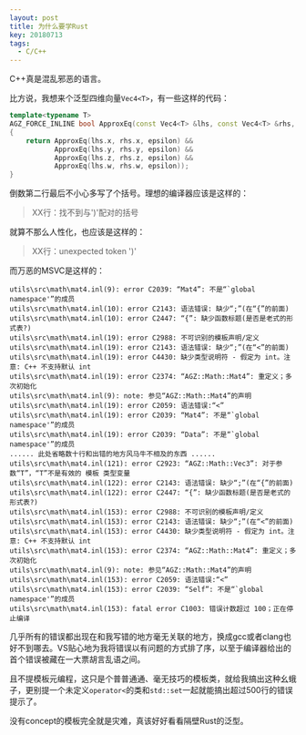 ```yaml
---
layout: post
title: 为什么要学Rust
key: 20180713
tags:
  - C/C++
---
```


C++真是混乱邪恶的语言。

<!--more-->

比方说，我想来个泛型四维向量`Vec4<T>`，有一些这样的代码：

```cpp
template<typename T>
AGZ_FORCE_INLINE bool ApproxEq(const Vec4<T> &lhs, const Vec4<T> &rhs, T epsilon)
{
    return ApproxEq(lhs.x, rhs.x, epsilon) &&
           ApproxEq(lhs.y, rhs.y, epsilon) &&
           ApproxEq(lhs.z, rhs.z, epsilon) &&
           ApproxEq(lhs.w, rhs.w, epsilon));
}
```

倒数第二行最后不小心多写了个括号。理想的编译器应该是这样的：

> XX行：找不到与')'配对的括号

就算不那么人性化，也应该是这样的：

> XX行：unexpected token ')'

而万恶的MSVC是这样的：

```
utils\src\math\mat4.inl(9): error C2039: “Mat4”: 不是“`global namespace'”的成员
utils\src\math\mat4.inl(10): error C2143: 语法错误: 缺少“;”(在“{”的前面)
utils\src\math\mat4.inl(10): error C2447: “{”: 缺少函数标题(是否是老式的形式表?)
utils\src\math\mat4.inl(19): error C2988: 不可识别的模板声明/定义
utils\src\math\mat4.inl(19): error C2143: 语法错误: 缺少“;”(在“<”的前面)
utils\src\math\mat4.inl(19): error C4430: 缺少类型说明符 - 假定为 int。注意: C++ 不支持默认 int
utils\src\math\mat4.inl(19): error C2374: “AGZ::Math::Mat4”: 重定义；多次初始化
utils\src\math\mat4.inl(9): note: 参见“AGZ::Math::Mat4”的声明
utils\src\math\mat4.inl(19): error C2059: 语法错误:“<”
utils\src\math\mat4.inl(19): error C2039: “Mat4”: 不是“`global namespace'”的成员
utils\src\math\mat4.inl(19): error C2039: “Data”: 不是“`global namespace'”的成员
...... 此处省略数十行和出错的地方风马牛不相及的东西 ......
utils\src\math\mat4.inl(121): error C2923: “AGZ::Math::Vec3”: 对于参数“T”，“T”不是有效的 模板 类型变量
utils\src\math\mat4.inl(122): error C2143: 语法错误: 缺少“;”(在“{”的前面)
utils\src\math\mat4.inl(122): error C2447: “{”: 缺少函数标题(是否是老式的形式表?)
utils\src\math\mat4.inl(153): error C2988: 不可识别的模板声明/定义
utils\src\math\mat4.inl(153): error C2143: 语法错误: 缺少“;”(在“<”的前面)
utils\src\math\mat4.inl(153): error C4430: 缺少类型说明符 - 假定为 int。注意: C++ 不支持默认 int
utils\src\math\mat4.inl(153): error C2374: “AGZ::Math::Mat4”: 重定义；多次初始化
utils\src\math\mat4.inl(9): note: 参见“AGZ::Math::Mat4”的声明
utils\src\math\mat4.inl(153): error C2059: 语法错误:“<”
utils\src\math\mat4.inl(153): error C2039: “Self”: 不是“`global namespace'”的成员
utils\src\math\mat4.inl(153): fatal error C1003: 错误计数超过 100；正在停止编译
```

几乎所有的错误都出现在和我写错的地方毫无关联的地方，换成gcc或者clang也好不到哪去。VS贴心地为我将错误以有问题的方式排了序，以至于编译器给出的首个错误被藏在一大票胡言乱语之间。

且不提模板元编程，这只是个普普通通、毫无技巧的模板类，就给我搞出这种幺蛾子，更别提一个未定义`operator<`的类和`std::set`一起就能搞出超过500行的错误提示了。

没有concept的模板完全就是灾难，真该好好看看隔壁Rust的泛型。
